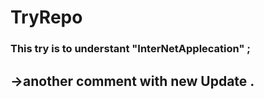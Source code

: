 # TryRepo
### This try is to understant "InterNetApplecation" ;
## ->another comment with new Update .
